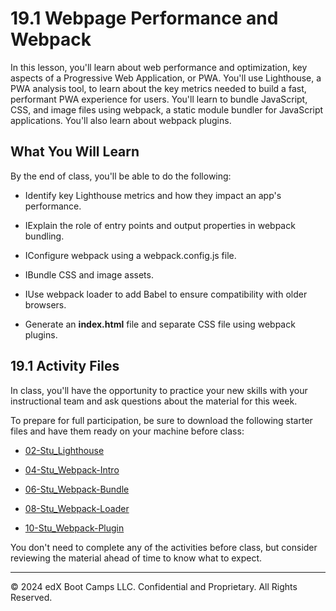 # 19.1 Webpage Performance and Webpack
In this lesson, you'll learn about web performance and optimization, key aspects of a Progressive Web Application, or PWA. You'll use Lighthouse, a PWA analysis tool, to learn about the key metrics needed to build a fast, performant PWA experience for users. You'll learn to bundle JavaScript, CSS, and image files using webpack, a static module bundler for JavaScript applications. You'll also learn about webpack plugins.

## What You Will Learn
By the end of class, you'll be able to do the following:

* Identify key Lighthouse metrics and how they impact an app's performance.

* IExplain the role of entry points and output properties in webpack bundling.

* IConfigure webpack using a webpack.config.js file.

* IBundle CSS and image assets.

* IUse webpack loader to add Babel to ensure compatibility with older browsers.

* Generate an **index.html** file and separate CSS file using webpack plugins.

## 19.1 Activity Files
In class, you'll have the opportunity to practice your new skills with your instructional team and ask questions about the material for this week.

To prepare for full participation, be sure to download the following starter files and have them ready on your machine before class:

* [02-Stu_Lighthouse](https://static.fullstack-bootcamp.com/lesson-files/19-PWA/02-Stu_Lighthouse.zip)

* [04-Stu_Webpack-Intro](https://static.fullstack-bootcamp.com/lesson-files/19-PWA/04-Stu_Webpack-Intro.zip)

* [06-Stu_Webpack-Bundle](https://static.fullstack-bootcamp.com/lesson-files/19-PWA/06-Stu_Webpack-Bundle.zip)

* [08-Stu_Webpack-Loader](https://static.fullstack-bootcamp.com/lesson-files/19-PWA/08-Stu_Webpack-Loader.zip)

* [10-Stu_Webpack-Plugin](https://static.fullstack-bootcamp.com/lesson-files/19-PWA/10-Stu_Webpack-Plugin.zip)

You don't need to complete any of the activities before class, but consider reviewing the material ahead of time to know what to expect.

---
© 2024 edX Boot Camps LLC. Confidential and Proprietary. All Rights Reserved.